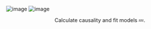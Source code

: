 ![image](https://user-images.githubusercontent.com/84760072/221271574-9e86785f-ce65-4ffa-ae33-3612de5d6c80.png)
![image](https://user-images.githubusercontent.com/84760072/221075496-d7b23f08-216e-4507-b65b-0b6530716ef9.png)

<p align="center">
  Calculate causality and fit models 💤.
</p>

